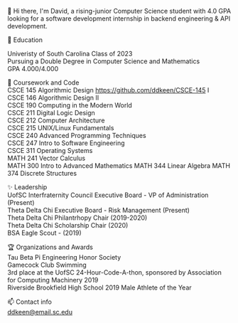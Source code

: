 👋 Hi there, I'm David, a rising-junior Computer Science student with 4.0 GPA looking for a software development internship in backend engineering & API development.

🏫 Education

Univeristy of South Carolina Class of 2023<br/>
Pursuing a Double Degree in Computer Science and Mathematics<br/>
GPA 4.000/4.000<br/>

🍏 Coursework and Code<br/>
CSCE 145 Algorithmic Design https://github.com/ddkeen/CSCE-145 I<br/>
CSCE 146 Algorithmic Design II<br/>
CSCE 190 Computing in the Modern World<br/>
CSCE 211 Digital Logic Design<br/>
CSCE 212 Computer Architecture<br/>
CSCE 215 UNIX/Linux Fundamentals<br/>
CSCE 240 Advanced Programming Techniques<br/>
CSCE 247 Intro to Software Engineering<br/>
CSCE 311 Operating Systems<br/>
MATH 241 Vector Calculus<br/>
MATH 300 Intro to Advanced Mathematics
MATH 344 Linear Algebra
MATH 374 Discrete Structures

✨ Leadership<br/>
UofSC Interfraternity Council Executive Board - VP of Administration (Present)<br/>
Theta Delta Chi Executive Board - Risk Management (Present)<br/>
Theta Delta Chi Philantrhopy Chair (2019-2020)<br/>
Theta Delta Chi Scholarship Chair (2020)<br/>
BSA Eagle Scout - (2019)<br/>

🏆 Organizations and Awards<br/>
Tau Beta Pi Engineering Honor Society<br/>
Gamecock Club Swimming<br/>
3rd place at the UofSC 24-Hour-Code-A-thon, sponsored by Association for Computing Machinery 2019<br/>
Riverside Brookfield High School 2019 Male Athlete of the Year <br/>

📫 Contact info<br/>
ddkeen@email.sc.edu

<!--
**ddkeen/ddkeen** is a ✨ _special_ ✨ repository because its `README.md` (this file) appears on your GitHub profile.

Here are some ideas to get you started:

- 🔭 I’m currently working on ...
- 🌱 I’m currently learning ...
- 👯 I’m looking to collaborate on ...
- 🤔 I’m looking for help with ...
- 💬 Ask me about ...
- 📫 How to reach me: ...
- 😄 Pronouns: ...
- ⚡ Fun fact: ...
-->
